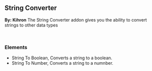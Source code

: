 ## String Converter
**By: Kihron**
The String Converter addon gives you the ability to convert strings to other data types

<br>

### Elements
* String To Boolean, Converts a string to a boolean.
* String To Number, Converts a string to a numnber.
